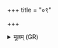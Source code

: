 +++
title = "०९"

+++
<details><summary>मूलम् (GR)</summary>

(…) ॥ +++(PS 3.38.11 is repeated)+++
</details>